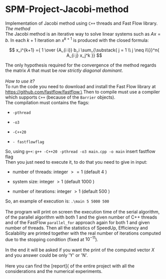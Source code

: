 # SPM-Project-Jacobi-method
Implementation of Jacobi method using `C++` threads and Fast Flow
library.
\
*The method*\
The Jacobi method is an iterative way to solve linear systems such as
$Ax=b$. In each $k + 1$ iteration an $x^{k+1}$ is produced with the closed
formula:

$$ x_i^{k+1} ={ 1 \over {A_{i i}} b_i \sum_{\substack{ j = 1 \\ j \neq i\\}}^n{ A_{i j} x_j^k }} $$

The only hypothesis required for the convergence of the method regards
the matrix $A$ that must be *row strictly diagonal dominant*.\
\
*How to use it?*\
To run the code you need to download and install the Fast Flow library
at https://github.com/fastflow/fastflow.\
Then to compile must use a compiler which supports `C++` (because of the
`Barrier` objects).\
The compilation must contains the flags:

-   `-pthread`

-   `-o3`

-   `-C++20`

-   `- fastflowflag`

So, using `g++`: `g++ -C++20 -pthread -o3 main.cpp -o main` insert
fastflow flag\
Then you just need to execute it, to do that you need to give in input:

-   number of threads: integer $> = 1$ (default $4$ )

-   system size: integer $> 1$ (default $1000$ )

-   number of iterations: integer $> 1$ (default $500$ )

So, an example of execution is: `.\main 5 5000 500 `\
\
The program will print on screen the execution time of the serial
algorithm, of the parallel algorithm with both 1 and the given number of
C++ threads and of the FastFlow `parallel_for` approach again for both 1
and given number of threads. Then all the statistics of SpeedUp,
Efficiency and Scalability are printed together with the real number of
iterations computed due to the stopping condition (fixed at
$10^{-11}$).\
\
In the end it will be asked if you want the print of the computed vector
$X$ and you answer could be only 'Y' or 'N'.\
\
Here you can find the [report]{ of the entire project with all the
considerations and the numerical experiments.
